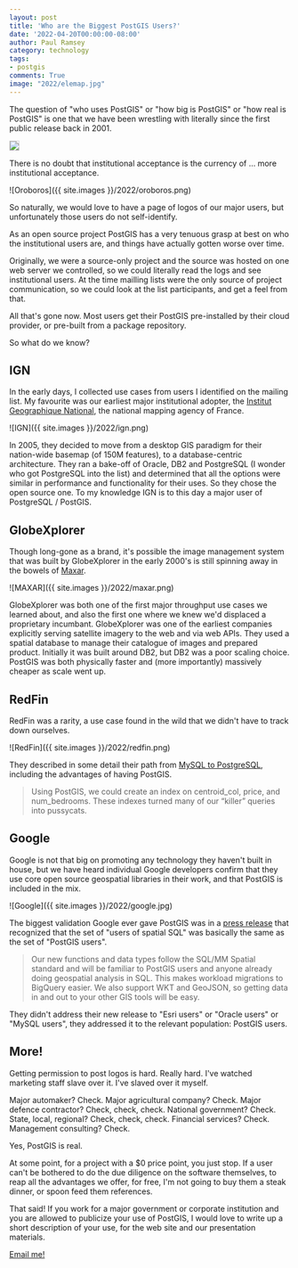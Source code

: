 ```yaml
---
layout: post
title: 'Who are the Biggest PostGIS Users?'
date: '2022-04-20T00:00:00-08:00'
author: Paul Ramsey
category: technology
tags:
- postgis
comments: True
image: "2022/elemap.jpg"
---
```


The question of "who uses PostGIS" or "how big is PostGIS" or "how real is PostGIS" is one that we have been wrestling with literally since the first public release back in 2001.

<a href="https://twitter.com/hareldan/status/1536269406505996288?s=21"><img src="{{ site.images }}/2022/postgis_tweet.png" style="border: 1px solid lightgray;" /></a>

There is no doubt that institutional acceptance is the currency of ... more institutional acceptance. 

![Oroboros]({{ site.images }}/2022/oroboros.png)

So naturally, we would love to have a page of logos of our major users, but unfortunately those users do not self-identify.

As an open source project PostGIS has a very tenuous grasp at best on who the institutional users are, and things have actually gotten worse over time.

Originally, we were a source-only project and the source was hosted on one web server we controlled, so we could literally read the logs and see institutional users.  At the time mailling lists were the only source of project communication, so we could look at the list participants, and get a feel from that.

All that's gone now. Most users get their PostGIS pre-installed by their cloud provider, or pre-built from a package repository. 

So what do we know?


## IGN

In the early days, I collected use cases from users I identified on the mailing list. My favourite was our earliest major institutional adopter, the [Institut Geographique National](https://ign.fr/), the national mapping agency of France. 

![IGN]({{ site.images }}/2022/ign.png)

In 2005, they decided to move from a desktop GIS paradigm for their nation-wide basemap (of 150M features), to a database-centric architecture. They ran a bake-off of Oracle, DB2 and PostgreSQL (I wonder who got PostgreSQL into the list) and determined that all the options were similar in performance and functionality for their uses. So they chose the open source one. To my knowledge IGN is to this day a major user of PostgreSQL / PostGIS.


## GlobeXplorer

Though long-gone as a brand, it's possible the image management system that was built by GlobeXplorer in the early 2000's is still spinning away in the bowels of [Maxar](https://www.maxar.com/).

![MAXAR]({{ site.images }}/2022/maxar.png)

GlobeXplorer was both one of the first major throughput use cases we learned about, and also the first one where we knew we'd displaced a proprietary incumbant. GlobeXplorer was one of the earliest companies explicitly serving satellite imagery to the web and via web APIs. They used a spatial database to manage their catalogue of images and prepared product. Initially it was built around DB2, but DB2 was a poor scaling choice. PostGIS was both physically faster and (more importantly) massively cheaper as scale went up.


## RedFin

RedFin was a rarity, a use case found in the wild that we didn't have to track down ourselves. 

![RedFin]({{ site.images }}/2022/redfin.png)

They described in some detail their path from [MySQL to PostgreSQL](https://www.redfin.com/news/elephant_versus_dolphin_which_is_faster_which_is_smarter/), including the advantages of having PostGIS. 

>  Using PostGIS, we could create an index on centroid_col, price, and num_bedrooms. These indexes turned many of our “killer” queries into pussycats.


## Google

Google is not that big on promoting any technology they haven't built in house, but we have heard individual Google developers confirm that they use core open source geospatial libraries in their work, and that PostGIS is included in the mix.

![Google]({{ site.images }}/2022/google.jpg)

The biggest validation Google ever gave PostGIS was in a [press release](https://cloud.google.com/blog/products/gcp/bridging-the-gap-between-data-and-insights) that recognized that the set of "users of spatial SQL" was basically the same as the set of "PostGIS users".

> Our new functions and data types follow the SQL/MM Spatial standard and will be familiar to PostGIS users and anyone already doing geospatial analysis in SQL. This makes workload migrations to BigQuery easier. We also support WKT and GeoJSON, so getting data in and out to your other GIS tools will be easy.

They didn't address their new release to "Esri users" or "Oracle users" or "MySQL users", they addressed it to the relevant population: PostGIS users.


## More!

Getting permission to post logos is hard. Really hard. I've watched marketing staff slave over it. I've slaved over it myself.

Major automaker? Check. Major agricultural company? Check. Major defence contractor? Check, check, check. National government? Check. State, local, regional? Check, check, check. Financial services? Check. Management consulting? Check. 

Yes, PostGIS is real.

At some point, for a project with a $0 price point, you just stop. If a user can't be bothered to do the due diligence on the software themselves, to reap all the advantages we offer, for free, I'm not going to buy them a steak dinner, or spoon feed them references.

That said! If you work for a major government or corporate institution and you are allowed to publicize your use of PostGIS, I would love to write up a short description of your use, for the web site and our presentation materials.

[Email me!](mailto:pramsey@cleverelephant.ca)






